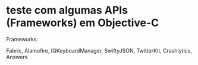# teste com algumas APIs (Frameworks) em Objective-C

Frameworks:

Fabric,
Alamofire,
IQKeyboardManager,
SwiftyJSON,
TwitterKit,
Crashlytics,
Answers
